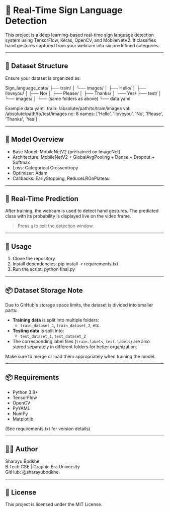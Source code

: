 # 🤟 Real-Time Sign Language Detection

This project is a deep learning-based real-time sign language detection system using TensorFlow, Keras, OpenCV, and MobileNetV2. It classifies hand gestures captured from your webcam into six predefined categories.

---

## 📁 Dataset Structure

Ensure your dataset is organized as:

Sign_language_data/
├── train/
│   └── images/
│       ├── Hello/
│       ├── Iloveyou/
│       ├── No/
│       ├── Please/
│       ├── Thanks/
│       └── Yes/
├── test/
│   └── images/
│       └── (same folders as above)
└── data.yaml

Example data.yaml:
train: /absolute/path/to/train/images
val: /absolute/path/to/test/images
nc: 6
names: ['Hello', 'Iloveyou', 'No', 'Please', 'Thanks', 'Yes']

---

## 🧠 Model Overview

- Base Model: MobileNetV2 (pretrained on ImageNet)
- Architecture: MobileNetV2 + GlobalAvgPooling + Dense + Dropout + Softmax
- Loss: Categorical Crossentropy
- Optimizer: Adam
- Callbacks: EarlyStopping, ReduceLROnPlateau

---

## 🎥 Real-Time Prediction

After training, the webcam is used to detect hand gestures. The predicted class with its probability is displayed live on the video frame.

> Press `q` to exit the detection window.

---

## 🚀 Usage

1. Clone the repository
2. Install dependencies:
   pip install -r requirements.txt
3. Run the script:
   python final.py

---

## 📦 Dataset Storage Note

Due to GitHub's storage space limits, the dataset is divided into smaller parts:

- **Training data** is split into multiple folders:
  - `train_dataset_1`, `train_dataset_2`, etc.
- **Testing data** is split into:
  - `test_dataset_1`, `test_dataset_2`
- The corresponding label files (`train.labels`, `test.labels`) are also stored separately in different folders for better organization.

Make sure to merge or load them appropriately when training the model.

---

## 📦 Requirements

- Python 3.8+
- TensorFlow
- OpenCV
- PyYAML
- NumPy
- Matplotlib

(See requirements.txt for version details)

---

## 👩‍💻 Author

Sharayu Bodkhe  
B.Tech CSE | Graphic Era University  
GitHub: @sharayubodkhe

---

## 📜 License

This project is licensed under the MIT License.
